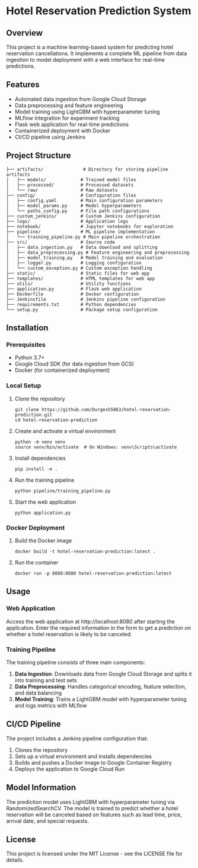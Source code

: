# Hotel Reservation Prediction System

## Overview
This project is a machine learning-based system for predicting hotel reservation cancellations. It implements a complete ML pipeline from data ingestion to model deployment with a web interface for real-time predictions.

## Features
- Automated data ingestion from Google Cloud Storage
- Data preprocessing and feature engineering
- Model training using LightGBM with hyperparameter tuning
- MLflow integration for experiment tracking
- Flask web application for real-time predictions
- Containerized deployment with Docker
- CI/CD pipeline using Jenkins

## Project Structure
```
├── artifacts/               # Directory for storing pipeline artifacts
│   ├── models/             # Trained model files
│   ├── processed/          # Processed datasets
│   └── raw/                # Raw datasets
├── config/                 # Configuration files
│   ├── config.yaml         # Main configuration parameters
│   ├── model_params.py     # Model hyperparameters
│   └── paths_config.py     # File path configurations
├── custom_jenkins/         # Custom Jenkins configuration
├── logs/                   # Application logs
├── notebook/               # Jupyter notebooks for exploration
├── pipeline/               # ML pipeline implementation
│   └── training_pipeline.py # Main pipeline orchestration
├── src/                    # Source code
│   ├── data_ingestion.py   # Data download and splitting
│   ├── data_preprocessing.py # Feature engineering and preprocessing
│   ├── model_training.py   # Model training and evaluation
│   ├── logger.py           # Logging configuration
│   └── custom_exception.py # Custom exception handling
├── static/                 # Static files for web app
├── templates/              # HTML templates for web app
├── utils/                  # Utility functions
├── application.py          # Flask web application
├── Dockerfile              # Docker configuration
├── Jenkinsfile             # Jenkins pipeline configuration
├── requirements.txt        # Python dependencies
└── setup.py                # Package setup configuration
```

## Installation

### Prerequisites
- Python 3.7+
- Google Cloud SDK (for data ingestion from GCS)
- Docker (for containerized deployment)

### Local Setup
1. Clone the repository
   ```
   git clone https://github.com/Durgesh5863/hotel-reservation-prediction.git
   cd hotel-reservation-prediction
   ```

2. Create and activate a virtual environment
   ```
   python -m venv venv
   source venv/bin/activate  # On Windows: venv\Scripts\activate
   ```

3. Install dependencies
   ```
   pip install -e .
   ```

4. Run the training pipeline
   ```
   python pipeline/training_pipeline.py
   ```

5. Start the web application
   ```
   python application.py
   ```

### Docker Deployment
1. Build the Docker image
   ```
   docker build -t hotel-reservation-prediction:latest .
   ```

2. Run the container
   ```
   docker run -p 8080:8080 hotel-reservation-prediction:latest
   ```

## Usage

### Web Application
Access the web application at http://localhost:8080 after starting the application. Enter the required information in the form to get a prediction on whether a hotel reservation is likely to be canceled.

### Training Pipeline
The training pipeline consists of three main components:
1. **Data Ingestion**: Downloads data from Google Cloud Storage and splits it into training and test sets
2. **Data Preprocessing**: Handles categorical encoding, feature selection, and data balancing
3. **Model Training**: Trains a LightGBM model with hyperparameter tuning and logs metrics with MLflow

## CI/CD Pipeline
The project includes a Jenkins pipeline configuration that:
1. Clones the repository
2. Sets up a virtual environment and installs dependencies
3. Builds and pushes a Docker image to Google Container Registry
4. Deploys the application to Google Cloud Run

## Model Information
The prediction model uses LightGBM with hyperparameter tuning via RandomizedSearchCV. The model is trained to predict whether a hotel reservation will be canceled based on features such as lead time, price, arrival date, and special requests.

## License
This project is licensed under the MIT License - see the LICENSE file for details.
